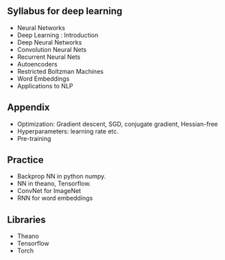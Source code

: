 ## Syllabus for deep learning

- Neural Networks
- Deep Learning : Introduction
- Deep Neural Networks
- Convolution Neural Nets
- Recurrent Neural Nets
- Autoencoders
- Restricted Boltzman Machines
- Word Embeddings
- Applications to NLP

## Appendix
- Optimization: Gradient descent, SGD, conjugate gradient, Hessian-free
- Hyperparameters: learning rate etc.
- Pre-training


## Practice
- Backprop NN in python numpy.
- NN in theano, Tensorflow.
- ConvNet for ImageNet
- RNN for word embeddings


## Libraries
- Theano
- Tensorflow
- Torch
